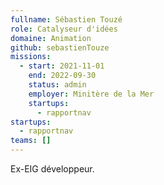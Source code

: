 ```yaml
---
fullname: Sébastien Touzé
role: Catalyseur d'idées
domaine: Animation
github: sebastienTouze
missions:
  - start: 2021-11-01
    end: 2022-09-30
    status: admin
    employer: Minitère de la Mer
    startups:
      - rapportnav
startups:
  - rapportnav
teams: []
---
```

Ex-EIG développeur.
